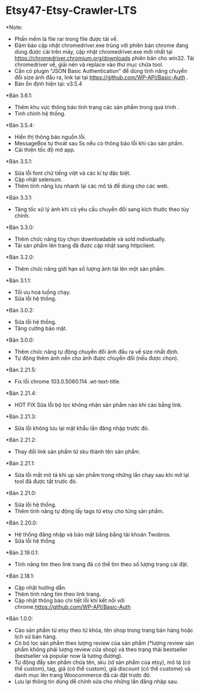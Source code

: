 # Etsy47-Etsy-Crawler-LTS
*Note: 
- Phần mềm là file rar trong file được tải về.
- Đảm bảo cập nhật chromedriver.exe trùng với phiên bản chrome đang dùng được cài trên máy, cập nhật chromedriver.exe mới nhất tại https://chromedriver.chromium.org/downloads phiên bản cho win32. Tải chromedriver về, giải nén và replace vào thư mục chứa tool.
- Cần có plugin "JSON Basic Authentication" để dùng tính năng chuyển đổi size ảnh đầu ra, link tại tại https://github.com/WP-API/Basic-Auth .
- Bản ổn định hiện tại: v3.5.4

*Bản 3.6.1:
- Thêm khu vực thông báo tình trạng các sản phẩm trong quá trình .
- Tinh chỉnh hệ thống.

*Bản 3.5.4:
- Hiển thị thông báo nguồn lỗi.
- MessageBox tự thoát sau 5s nếu có thông báo lỗi khi cào sản phẩm.
- Cải thiện tốc độ mở app.

*Bản 3.5.1:
- Sửa lỗi font chữ tiếng việt và các kí tự đặc biệt.
- Cập nhật selenium.
- Thêm tính năng lưu nhanh lại các mô tả để dùng cho các web.

*Bản 3.3.1:
- Tăng tốc xử lý ảnh khi có yêu cầu chuyển đổi sang kích thước theo tùy chỉnh.

*Bản 3.3.0:
- Thêm chức năng tùy chọn downloadable và sold individually.
- Tải sản phẩm lên trang đã được cập nhật sang httpclient.

*Bản 3.2.0:
- Thêm chức năng giới hạn số lượng ảnh tải lên một sản phẩm.

*Bản 3.1.1:
- Tối ưu hoá luồng chạy.
- Sửa lỗi hệ thống.

*Bản 3.0.2:
- Sửa lỗi hệ thống.
- Tăng cường bảo mật.

*Bản 3.0.0:
- Thêm chức năng tự động chuyển đổi ảnh đầu ra về size nhất định.
- Tự động thêm ảnh nền cho ảnh được chuyển đổi (nếu được chọn).

*Bản 2.21.5:
- Fix lỗi chrome 103.0.5060.114  .wt-text-title.

*Bản 2.21.4:
- HOT FIX Sửa lỗi bộ lọc không nhận sản phẩm nào khi cào bằng link.

*Bản 2.21.3:
- Sửa lỗi không lưu lại mật khẩu lần đăng nhập trước đó.

*Bản 2.21.2:
- Thay đổi link sản phẩm từ sku thành tên sản phẩm.

*Bản 2.21.1:
- Sửa lỗi mất mô tả khi up sản phẩm trong những lần chạy sau khi mở lại tool đã được tắt trước đó.

*Bản 2.21.0:
- Sửa lỗi hệ thống.
- Thêm tính năng tự động lấy tags từ etsy cho từng sản phẩm.

*Bản 2.20.0:
- Hệ thống đăng nhập và bảo mật bằng bằng tài khoản Twobros.
- Sửa lỗi hệ thống

*Bản 2.19.0.1:
- Tính năng tìm theo link trang đã có thể tìm theo số lượng trang cài đặt.

*Bản 2.18.1:
- Cập nhật hướng dẫn.
- Thêm tính năng tìm theo link trang.
- Cập nhật thông báo chi tiết lỗi khi kết nối với chrome.https://github.com/WP-API/Basic-Auth

*Bản 1.0.0:
- Cào sản phẩm từ etsy theo từ khóa, tên shop trong trang bán hàng hoặc lịch sử bán hàng.
- Có bộ lọc sản phẩm theo lượng review của sản phẩm (*lượng review sản phẩm không phải lượng review cửa shop) và theo trạng thái bestseller (bestseller và popular now là tương đương).
- Tự động đẩy sản phẩm chứa tên, sku (id sản phẩm của etsy), mô tả (có thể custom), tag, giá (có thể custom), giá discount (có thể custome) và danh mục lên trang Woocommerce đã cài đặt trước đó.
- Lưu lại thông tin dùng để chỉnh sửa cho những lần đăng nhập sau.
